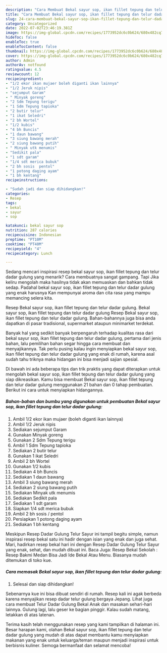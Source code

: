 ```yaml
---
description: "Cara Membuat Bekal sayur sop, ikan fillet tepung dan telur dadar gulung, Bisa Manjain Lidah"
title: "Cara Membuat Bekal sayur sop, ikan fillet tepung dan telur dadar gulung, Bisa Manjain Lidah"
slug: 24-cara-membuat-bekal-sayur-sop-ikan-fillet-tepung-dan-telur-dadar-gulung-bisa-manjain-lidah
category: Uncategorized
date: 2022-07-02T23:46:19.381Z
image: https://img-global.cpcdn.com/recipes/1773952dc6c0b624/680x482cq70/bekal-sayur-sop-ikan-fillet-tepung-dan-telur-dadar-gulung-foto-resep-utama.jpg
hideToc: false
enableToc: true
enableTocContent: false
thumbnail: https://img-global.cpcdn.com/recipes/1773952dc6c0b624/680x482cq70/bekal-sayur-sop-ikan-fillet-tepung-dan-telur-dadar-gulung-foto-resep-utama.jpg
cover: https://img-global.cpcdn.com/recipes/1773952dc6c0b624/680x482cq70/bekal-sayur-sop-ikan-fillet-tepung-dan-telur-dadar-gulung-foto-resep-utama.jpg
author: Admin
authorAv: notfound
ratingvalue: 4.5
reviewcount: 12
recipeingredient:
- "1/2 ekor ikan mujaer boleh diganti ikan lainnya"
- "1/2 Jeruk nipis"
- "sejumput Garam"
- " Minyak goreng"
- "2 Sdm Tepung terigu"
- "1 Sdm Tepung tapioka"
- "2 butir telur"
- "1 ikat Seledri"
- "2 bh Wortel"
- "1/2 kubis"
- "4 bh Buncis"
- "1 daun bawang"
- "3 siung bawang merah"
- "2 siung bawang putih"
- " Minyak utk menumis"
- "Sedikit pala"
- "1 sdt garam"
- "1/4 sdt merica bubuk"
- "2 bh sosis  pentol"
- "1 potong daging ayam"
- "1 bh kentang"
recipeinstructions:

- "Sudah jadi dan siap dihidangkan!"
categories:
- Resep
tags:
- bekal
- sayur
- sop

katakunci: bekal sayur sop 
nutrition: 287 calories
recipecuisine: Indonesian
preptime: "PT10M"
cooktime: "PT40M"
recipeyield: "4"
recipecategory: Lunch

---
```



Sedang mencari inspirasi resep bekal sayur sop, ikan fillet tepung dan telur dadar gulung yang menarik? Cara membuatnya sangat gampang. Tapi Jika keliru mengolah maka hasilnya tidak akan memuaskan dan bahkan tidak sedap. Padahal bekal sayur sop, ikan fillet tepung dan telur dadar gulung yang enak harusnya Kan mempunyai aroma dan cita rasa yang mampu memancing selera kita.


Resep Bekal sayur sop, ikan fillet tepung dan telur dadar gulung. Bekal sayur sop, ikan fillet tepung dan telur dadar gulung Resep Bekal sayur sop, ikan fillet tepung dan telur dadar gulung. Bahan-bahannya juga bisa anda dapatkan di pasar tradisional, supermarket ataupun minimarket terdekat.

Banyak hal yang sedikit banyak berpengaruh terhadap kualitas rasa dari bekal sayur sop, ikan fillet tepung dan telur dadar gulung, pertama dari jenis bahan, lalu pemilihan bahan segar hingga cara membuat dan menyajikannya. Tak perlu pusing kalau ingin menyiapkan bekal sayur sop, ikan fillet tepung dan telur dadar gulung yang enak di rumah, karena asal sudah tahu triknya maka hidangan ini bisa menjadi sajian spesial.


Di bawah ini ada beberapa tips dan trik praktis yang dapat diterapkan untuk mengolah bekal sayur sop, ikan fillet tepung dan telur dadar gulung yang siap dikreasikan. Kamu bisa membuat Bekal sayur sop, ikan fillet tepung dan telur dadar gulung menggunakan 21 bahan dan 0 tahap pembuatan. Berikut ini cara untuk menyiapkan hidangannya.

<!--inarticleads1-->

##### Bahan-bahan dan bumbu yang digunakan untuk pembuatan Bekal sayur sop, ikan fillet tepung dan telur dadar gulung:

1. Ambil 1/2 ekor ikan mujaer (boleh diganti ikan lainnya)
1. Ambil 1/2 Jeruk nipis
1. Sediakan sejumput Garam
1. Gunakan  Minyak goreng
1. Gunakan 2 Sdm Tepung terigu
1. Ambil 1 Sdm Tepung tapioka
1. Sediakan 2 butir telur
1. Gunakan 1 ikat Seledri
1. Ambil 2 bh Wortel
1. Gunakan 1/2 kubis
1. Sediakan 4 bh Buncis
1. Sediakan 1 daun bawang
1. Ambil 3 siung bawang merah
1. Sediakan 2 siung bawang putih
1. Sediakan  Minyak utk menumis
1. Sediakan Sedikit pala
1. Sediakan 1 sdt garam
1. Siapkan 1/4 sdt merica bubuk
1. Ambil 2 bh sosis / pentol
1. Persiapkan 1 potong daging ayam
1. Sediakan 1 bh kentang


Meskipun Resep Dadar Gulung Telur Sayur ini tampil begitu simple, namun inspirasi resep bekal satu ini hadir dengan isian yang enak dan juga sehat. Mari, hadirkan resep bekal hari ini dengan Resep Dadar Gulung Telur Sayur yang enak, sehat, dan mudah dibuat ini. Baca Juga: Resep Bekal Sekolah : Resep Bakmi Medan Bisa Jadi Ide Bekal Atau Menu. Biasanya mudah ditemukan di toko kue. 

<!--inarticleads2-->

##### Cara memasak Bekal sayur sop, ikan fillet tepung dan telur dadar gulung:


1. Selesai dan siap dihidangkan!

Sebenarnya kue ini bisa dibuat sendiri di rumah. Resep kali ini agak berbeda karena menyajikan resep dadar telur gulung bergaya Jepang. Lihat juga cara membuat Telur Dadar Gulung Bekal Anak dan masakan sehari-hari lainnya. Gulung lagi, lalu geser ke bagian pinggir. Kalau sudah matang, letakkan di atas latenan. 

Terima kasih telah menggunakan resep yang kami tampilkan di halaman ini. Besar harapan kami, olahan Bekal sayur sop, ikan fillet tepung dan telur dadar gulung yang mudah di atas dapat membantu kamu menyiapkan makanan yang enak untuk keluarga/teman maupun menjadi inspirasi untuk berbisnis kuliner. Semoga bermanfaat dan selamat mencoba!
